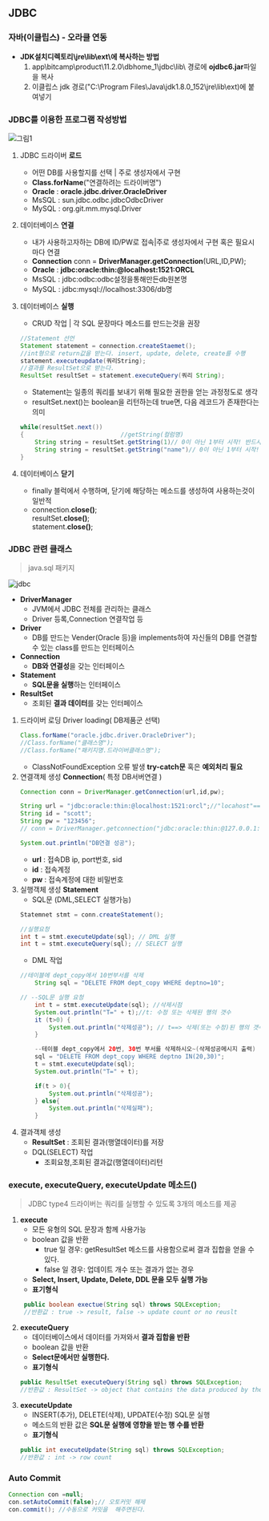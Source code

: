 ## JDBC

### 자바(이클립스) - 오라클 연동
- **JDK설치디렉토리\jre\lib\ext\에 복사하는 방법**
    1. app\bitcamp\product\11.2.0\dbhome_1\jdbc\lib\ 경로에 **ojdbc6.jar**파일을 복사
    2. 이클립스 jdk 경로("C:\Program Files\Java\jdk1.8.0_152\jre\lib\ext)에 붙여넣기


### JDBC를 이용한 프로그램 작성방법

![그림1](https://user-images.githubusercontent.com/60641307/80165946-aa6f1d80-8617-11ea-9edf-ea423138858c.png)

1. JDBC 드라이버 **로드**
    - 어떤 DB를 사용할지를 선택 | 주로 생성자에서 구현
    - **Class.forName**("연결하려는 드라이버명")
    - **Oracle** : **oracle.jdbc.driver.OracleDriver**
    - MsSQL : sun.jdbc.odbc.jdbcOdbcDriver
    - MySQL : org.git.mm.mysql.Driver

2. 데이터베이스 **연결**
    - 내가 사용하고자하는 DB에 ID/PW로 접속|주로 생성자에서 구현 혹은 필요시마다 연결
    - **Connection** conn = **DriverManager.getConnection**(URL,ID,PW);
    - **Oracle** : **jdbc:oracle:thin:@localhost:1521:ORCL**
    - MsSQL : jdbc:odbc:odbc설정을통해만든db원본명
    - MySQL : jdbc:mysql://localhost:3306/db명
3. 데이터베이스 **실행**
    - CRUD 작업 | 각 SQL 문장마다 메소드를 만드는것을 권장
    ```JAVA
    //Statement 선언
    Statement statement = connection.createStaemet();
    //int형으로 return값을 받는다. insert, update, delete, create를 수행
    statement.executeupdate(쿼리String);
    //결과를 ResultSet으로 받는다.
    ResultSet resultSet = statement.executeQuery(쿼리 String);
    ```
    - Statement는 일종의 쿼리를 보내기 위해 필요한 권한을 얻는 과정정도로 생각
    - resultSet.next()는 boolean을 리턴하는데 true면, 다음 레코드가 존재한다는 의미
    ```java
    while(resultSet.next())
    {                           //getString(컬럼명)
        String string = resultSet.getString(1)// 0이 아닌 1부터 시작! 반드시 순차적 접근만 가능!!
        String string = resultSet.getString("name")// 0이 아닌 1부터 시작! 반드시 순차적 접근만 가능!!
    }
    ```
4. 데이터베이스 **닫기**
    - finally 블럭에서 수행하며, 닫기에 해당하는 메소드를 생성하여 사용하는것이 일반적
    - connection.**close()**;<br>resultSet.**close()**;<br>statement.**close()**;
### JDBC 관련 클래스
> java.sql 패키지

![jdbc](https://user-images.githubusercontent.com/60641307/80168211-3e8fb380-861d-11ea-9c92-f77d74b8a5c2.png)

- **DriverManager** 
    - JVM에서 JDBC 전체를 관리하는 클래스
    - Driver 등록,Connection 연결작업 등
- **Driver**
    - DB를 만드는 Vender(Oracle 등)을 implements하여 자신들의 DB를 연결할 수 있는 class를 만드는 인터페이스
- **Connection**
    - **DB와 연결성**을 갖는 인터페이스
- **Statement**
    - **SQL문을 실행**하는 인터페이스
- **ResultSet**
    - 조회된 **결과 데이터**를 갖는 인터페이스
1. 드라이버 로딩 Driver loading( DB제품군 선택)
    ```java
    Class.forName("oracle.jdbc.driver.OracleDriver");
    //Class.forName("클래스명");
    //Class.forName("패키지명.드라이버클래스명");
    ```
    - ClassNotFoundException 오류 발생 **try-catch문** 혹은 **예외처리 필요**
2. 연결객체 생성 **Connection**( 특정 DB서버연결 )
    ```Java
    Connection conn = DriverManager.getConnection(url,id,pw);

    String url = "jdbc:oracle:thin:@localhost:1521:orcl";//"locahost"==127.0.0.1==내 pc
    String id = "scott";
    String pw = "123456";
    // conn = DriverManager.getconnection("jdbc:oracle:thin:@127.0.0.1:1521:orcl","scott","123456");

    System.out.println("DB연결 성공");
    ```
    - **url** : 접속DB ip, port번호, sid
    - **id** : 접속계정
    - **pw** : 접속계정에 대한 비밀번호
3. 실행객체 생성 **Statement**
    - SQL문 (DML,SELECT 실행가능)
    ```java
    Statemnet stmt = conn.createStatement();

    //실행요청
    int t = stmt.executeUpdate(sql); // DML 실행
    int t = stmt.executeQuery(sql); // SELECT 실행
    ```
    - DML 작업
    ```java
    //테이블에 dept_copy에서 10번부서를 삭제
        String sql = "DELETE FROM dept_copy WHERE deptno=10";

    // --SQL문 실행 요청
        int t = stmt.executeUpdate(sql); //삭제시점
        System.out.println("T=" + t);//t: 수정 또는 삭제된 행의 갯수
        it (t>0) {
            System.out.println("삭제성공"); // t==> 삭제(또는 수정)된 행의 갯수
        }

        --테이블 dept_copy에서 20번, 30번 부서를 삭제하시오~(삭제성공메시지 출력)
        sql = "DELETE FROM dept_copy WHERE deptno IN(20,30)";
        t = stmt.executeUpdate(sql);
        System.out.println("T=" + t);

        if(t > 0){
            System.out.println("삭제성공");
        } else{ 
            System.out.println("삭제실패");
        }
    ```
4. 결과객체 생성
    - **ResultSet** : 조회된 결과(행열데이터)를 저장
    - DQL(SELECT) 작업
        - 조회요청,조회된 결과값(행열데이터)리턴
### execute, executeQuery, executeUpdate 메소드()
>JDBC type4 드라이버는 쿼리를 실행할 수 있도록 3개의 메소드를 제공
1. **execute**
    - 모든 유형의 SQL 문장과 함께 사용가능
    - boolean 값을 반환 
        - true 일 경우: getResultSet 메소드를 사용함으로써 결과 집합을 얻을 수 있다.
        - false 일 경우: 업데이트 개수 또는 결과가 없는 경우
    - **Select, Insert, Update, Delete, DDL 문을 모두 실행 가능**
    - **표기형식**
    ```java
     public boolean exectue(String sql) throws SQLException;
     //반환값 : true -> result, false -> update count or no reuslt
     ```
2. **executeQuery** 
    - 데이터베이스에서 데이터를 가져와서 **결과 집합을 반환**
    - boolean 값을 반환
    - **Select문에서만 실행한다.**
    - **표기형식**
    ```java
    public ResultSet executeQuery(String sql) throws SQLException;
    //반환값 : ResultSet -> object that contains the data produced by the given query
    ```
3. **executeUpdate**
    - INSERT(추가), DELETE(삭제), UPDATE(수정) SQL문 실행
    - 메소드의 반환 값은 **SQL문 실행에 영향을 받는 행 수를 반환**
    - **표기형식**
    ```java
    public int executeUpdate(String sql) throws SQLException;
    //반환값 : int -> row count
    ```

### Auto Commit
```java
Connection con =null;
con.setAutoCommit(false);// 오토커밋 해제
con.commit(); //수동으로 커밋을  해주면된다. 
```